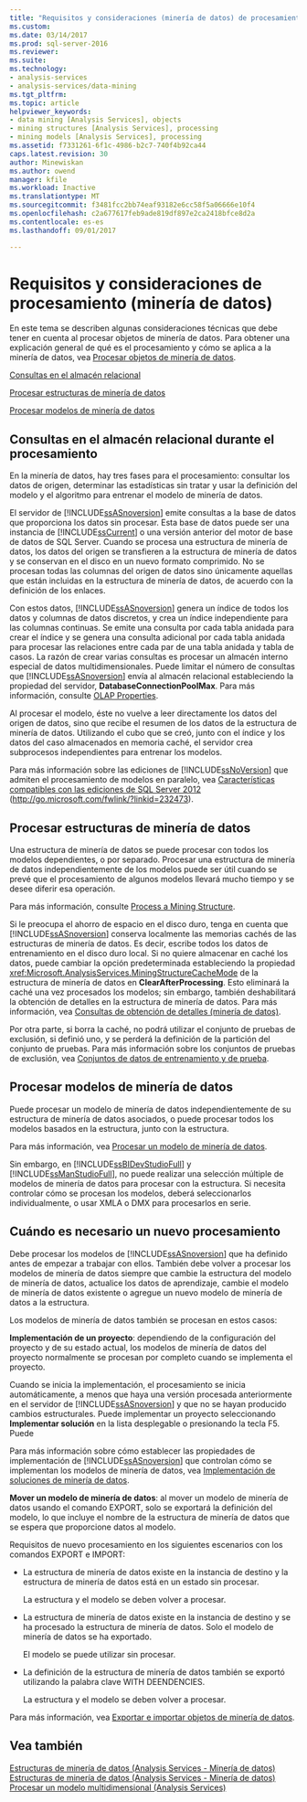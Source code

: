 ```yaml
---
title: "Requisitos y consideraciones (minería de datos) de procesamiento | Documentos de Microsoft"
ms.custom: 
ms.date: 03/14/2017
ms.prod: sql-server-2016
ms.reviewer: 
ms.suite: 
ms.technology:
- analysis-services
- analysis-services/data-mining
ms.tgt_pltfrm: 
ms.topic: article
helpviewer_keywords:
- data mining [Analysis Services], objects
- mining structures [Analysis Services], processing
- mining models [Analysis Services], processing
ms.assetid: f7331261-6f1c-4986-b2c7-740f4b92ca44
caps.latest.revision: 30
author: Minewiskan
ms.author: owend
manager: kfile
ms.workload: Inactive
ms.translationtype: MT
ms.sourcegitcommit: f3481fcc2bb74eaf93182e6cc58f5a06666e10f4
ms.openlocfilehash: c2a677617feb9ade819df897e2ca2418bfce8d2a
ms.contentlocale: es-es
ms.lasthandoff: 09/01/2017

---
```

# <a name="processing-requirements-and-considerations-data-mining"></a>Requisitos y consideraciones de procesamiento (minería de datos)
  En este tema se describen algunas consideraciones técnicas que debe tener en cuenta al procesar objetos de minería de datos. Para obtener una explicación general de qué es el procesamiento y cómo se aplica a la minería de datos, vea [Procesar objetos de minería de datos](../../analysis-services/data-mining/processing-data-mining-objects.md).  
  
 [Consultas en el almacén relacional](#bkmk_QueryReqs)  
  
 [Procesar estructuras de minería de datos](#bkmk_ProcessStructures)  
  
 [Procesar modelos de minería de datos](#bkmk_ProcessModels)  
  
##  <a name="bkmk_QueryReqs"></a> Consultas en el almacén relacional durante el procesamiento  
 En la minería de datos, hay tres fases para el procesamiento: consultar los datos de origen, determinar las estadísticas sin tratar y usar la definición del modelo y el algoritmo para entrenar el modelo de minería de datos.  
  
 El servidor de [!INCLUDE[ssASnoversion](../../includes/ssasnoversion-md.md)] emite consultas a la base de datos que proporciona los datos sin procesar. Esta base de datos puede ser una instancia de [!INCLUDE[ssCurrent](../../includes/sscurrent-md.md)] o una versión anterior del motor de base de datos de SQL Server. Cuando se procesa una estructura de minería de datos, los datos del origen se transfieren a la estructura de minería de datos y se conservan en el disco en un nuevo formato comprimido. No se procesan todas las columnas del origen de datos sino únicamente aquellas que están incluidas en la estructura de minería de datos, de acuerdo con la definición de los enlaces.  
  
 Con estos datos, [!INCLUDE[ssASnoversion](../../includes/ssasnoversion-md.md)] genera un índice de todos los datos y columnas de datos discretos, y crea un índice independiente para las columnas continuas. Se emite una consulta por cada tabla anidada para crear el índice y se genera una consulta adicional por cada tabla anidada para procesar las relaciones entre cada par de una tabla anidada y tabla de casos. La razón de crear varias consultas es procesar un almacén interno especial de datos multidimensionales. Puede limitar el número de consultas que [!INCLUDE[ssASnoversion](../../includes/ssasnoversion-md.md)] envía al almacén relacional estableciendo la propiedad del servidor, **DatabaseConnectionPoolMax**. Para más información, consulte [OLAP Properties](../../analysis-services/server-properties/olap-properties.md).  
  
 Al procesar el modelo, éste no vuelve a leer directamente los datos del origen de datos, sino que recibe el resumen de los datos de la estructura de minería de datos. Utilizando el cubo que se creó, junto con el índice y los datos del caso almacenados en memoria caché, el servidor crea subprocesos independientes para entrenar los modelos.  
  
 Para más información sobre las ediciones de [!INCLUDE[ssNoVersion](../../includes/ssnoversion-md.md)] que admiten el procesamiento de modelos en paralelo, vea [Características compatibles con las ediciones de SQL Server 2012](http://go.microsoft.com/fwlink/?linkid=232473) (http://go.microsoft.com/fwlink/?linkid=232473).  
  
##  <a name="bkmk_ProcessStructures"></a> Procesar estructuras de minería de datos  
 Una estructura de minería de datos se puede procesar con todos los modelos dependientes, o por separado. Procesar una estructura de minería de datos independientemente de los modelos puede ser útil cuando se prevé que el procesamiento de algunos modelos llevará mucho tiempo y se desee diferir esa operación.  
  
 Para más información, consulte [Process a Mining Structure](../../analysis-services/data-mining/process-a-mining-structure.md).  
  
 Si le preocupa el ahorro de espacio en el disco duro, tenga en cuenta que [!INCLUDE[ssASnoversion](../../includes/ssasnoversion-md.md)] conserva localmente las memorias cachés de las estructuras de minería de datos. Es decir, escribe todos los datos de entrenamiento en el disco duro local. Si no quiere almacenar en caché los datos, puede cambiar la opción predeterminada estableciendo la propiedad <xref:Microsoft.AnalysisServices.MiningStructureCacheMode> de la estructura de minería de datos en **ClearAfterProcessing**. Esto eliminará la caché una vez procesados los modelos; sin embargo, también deshabilitará la obtención de detalles en la estructura de minería de datos. Para más información, vea [Consultas de obtención de detalles &#40;minería de datos&#41;](../../analysis-services/data-mining/drillthrough-queries-data-mining.md).  
  
 Por otra parte, si borra la caché, no podrá utilizar el conjunto de pruebas de exclusión, si definió uno, y se perderá la definición de la partición del conjunto de pruebas. Para más información sobre los conjuntos de pruebas de exclusión, vea [Conjuntos de datos de entrenamiento y de prueba](../../analysis-services/data-mining/training-and-testing-data-sets.md).  
  
##  <a name="bkmk_ProcessModels"></a> Procesar modelos de minería de datos  
 Puede procesar un modelo de minería de datos independientemente de su estructura de minería de datos asociados, o puede procesar todos los modelos basados en la estructura, junto con la estructura.  
  
 Para más información, vea [Procesar un modelo de minería de datos](../../analysis-services/data-mining/process-a-mining-model.md).  
  
 Sin embargo, en [!INCLUDE[ssBIDevStudioFull](../../includes/ssbidevstudiofull-md.md)] y [!INCLUDE[ssManStudioFull](../../includes/ssmanstudiofull-md.md)], no puede realizar una selección múltiple de modelos de minería de datos para procesar con la estructura. Si necesita controlar cómo se procesan los modelos, deberá seleccionarlos individualmente, o usar XMLA o DMX para procesarlos en serie.  
  
## <a name="when-reprocessing-is-required"></a>Cuándo es necesario un nuevo procesamiento  
 Debe procesar los modelos de [!INCLUDE[ssASnoversion](../../includes/ssasnoversion-md.md)] que ha definido antes de empezar a trabajar con ellos. También debe volver a procesar los modelos de minería de datos siempre que cambie la estructura del modelo de minería de datos, actualice los datos de aprendizaje, cambie el modelo de minería de datos existente o agregue un nuevo modelo de minería de datos a la estructura.  
  
 Los modelos de minería de datos también se procesan en estos casos:  
  
 **Implementación de un proyecto**: dependiendo de la configuración del proyecto y de su estado actual, los modelos de minería de datos del proyecto normalmente se procesan por completo cuando se implementa el proyecto.  
  
 Cuando se inicia la implementación, el procesamiento se inicia automáticamente, a menos que haya una versión procesada anteriormente en el servidor de [!INCLUDE[ssASnoversion](../../includes/ssasnoversion-md.md)] y que no se hayan producido cambios estructurales. Puede implementar un proyecto seleccionando **Implementar solución** en la lista desplegable o presionando la tecla F5. Puede  
  
 Para más información sobre cómo establecer las propiedades de implementación de [!INCLUDE[ssASnoversion](../../includes/ssasnoversion-md.md)] que controlan cómo se implementan los modelos de minería de datos, vea [Implementación de soluciones de minería de datos](../../analysis-services/data-mining/deployment-of-data-mining-solutions.md).  
  
 **Mover un modelo de minería de datos**: al mover un modelo de minería de datos usando el comando EXPORT, solo se exportará la definición del modelo, lo que incluye el nombre de la estructura de minería de datos que se espera que proporcione datos al modelo.  
  
 Requisitos de nuevo procesamiento en los siguientes escenarios con los comandos EXPORT e IMPORT:  
  
-   La estructura de minería de datos existe en la instancia de destino y la estructura de minería de datos está en un estado sin procesar.  
  
     La estructura y el modelo se deben volver a procesar.  
  
-   La estructura de minería de datos existe en la instancia de destino y se ha procesado la estructura de minería de datos. Solo el modelo de minería de datos se ha exportado.  
  
     El modelo se puede utilizar sin procesar.  
  
-   La definición de la estructura de minería de datos también se exportó utilizando la palabra clave WITH DEENDENCIES.  
  
     La estructura y el modelo se deben volver a procesar.  
  
 Para más información, vea [Exportar e importar objetos de minería de datos](../../analysis-services/data-mining/export-and-import-data-mining-objects.md).  
  
## <a name="see-also"></a>Vea también  
 [Estructuras de minería de datos &#40;Analysis Services - Minería de datos&#41;](../../analysis-services/data-mining/mining-structures-analysis-services-data-mining.md)   
 [Estructuras de minería de datos &#40;Analysis Services - Minería de datos&#41;](../../analysis-services/data-mining/mining-structures-analysis-services-data-mining.md)   
 [Procesar un modelo multidimensional &#40;Analysis Services&#41;](../../analysis-services/multidimensional-models/processing-a-multidimensional-model-analysis-services.md)  
  
  

